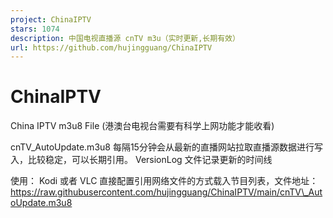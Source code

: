 ```yaml
---
project: ChinaIPTV
stars: 1074
description: 中国电视直播源 cnTV m3u（实时更新,长期有效）
url: https://github.com/hujingguang/ChinaIPTV
---
```


ChinaIPTV
=========

China IPTV m3u8 File (港澳台电视台需要有科学上网功能才能收看)

cnTV\_AutoUpdate.m3u8 每隔15分钟会从最新的直播网站拉取直播源数据进行写入，比较稳定，可以长期引用。 VersionLog 文件记录更新的时间线

使用： Kodi 或者 VLC 直接配置引用网络文件的方式载入节目列表，文件地址：https://raw.githubusercontent.com/hujingguang/ChinaIPTV/main/cnTV\_AutoUpdate.m3u8
